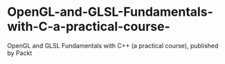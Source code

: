 


# OpenGL-and-GLSL-Fundamentals-with-C-a-practical-course-
OpenGL and GLSL Fundamentals with C++ (a practical course), published by Packt
